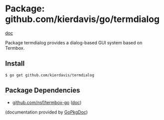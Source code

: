 Package: github.com/kierdavis/go/termdialog
===========================================

[doc](http://gopkgdoc.appspot.com/pkg/github.com/kierdavis/go/termdialog)

Package termdialog provides a dialog-based GUI system based on Termbox.


Install
-------

    $ go get github.com/kierdavis/termdialog

Package Dependencies
--------------------

* [github.com/nsf/termbox-go](https://github.com/nsf/termbox-go) ([doc](http://godoc.org/github.com/nsf/termbox-go))

(documentation provided by [GoPkgDoc](http://godoc.org/))

